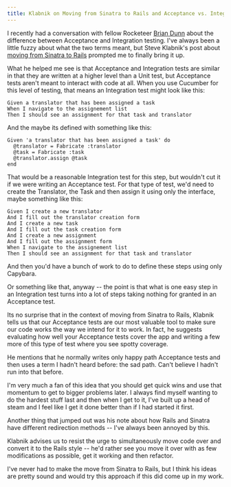 ```yaml
---
title: Klabnik on Moving from Sinatra to Rails and Acceptance vs. Integration Tests
---
```


I recently had a conversation with fellow Rocketeer [Brian Dunn](https://twitter.com/higgaion) about the difference between Acceptance and Integration testing. I've always been a little fuzzy about what the two terms meant, but Steve Klabnik's post about [moving from Sinatra to Rails](http://blog.steveklabnik.com/posts/2012-01-17-moving-from-sinatra-to-rails) prompted me to finally bring it up.

What he helped me see is that Acceptance and Integration tests are similar in that they are written at a higher level than a Unit test, but Acceptance tests aren't meant to interact with code at all. When you use Cucumber for this level of testing, that means an Integration test might look like this:

	Given a translator that has been assigned a task
	When I navigate to the assignement list
	Then I should see an assignment for that task and translator

And the maybe its defined with something like this:

	Given 'a translator that has been assigned a task' do
	  @translator = Fabricate :translator
	  @task = Fabricate :task
	  @translator.assign @task
	end

That would be a reasonable Integration test for this step, but wouldn't cut it if we were writing an Acceptance test. For that type of test, we'd need to create the Translator, the Task and then assign it using only the interface, maybe something like this:

	Given I create a new translator
	And I fill out the translator creation form
	And I create a new task
	And I fill out the task creation form
	And I create a new assignment
	And I fill out the assignment form
	When I navigate to the assignement list
	Then I should see an assignment for that task and translator

And then you'd have a bunch of work to do to define these steps using only Capybara.

Or something like that, anyway -- the point is that what is one easy step in an Integration test turns into a lot of steps taking nothing for granted in an Acceptance test.

Its no surprise that in the context of moving from Sinatra to Rails, Klabnik tells us that our Acceptance tests are our most valuable tool to make sure our code works the way we intend for it to work. In fact, he suggests evaluating how well your Acceptance tests cover the app and writing a few more of this type of test where you see spotty coverage.

He mentions that he normally writes only happy path Acceptance tests and then uses a term I hadn't heard before: the sad path. Can't believe I hadn't run into that before.

I'm very much a fan of this idea that you should get quick wins and use that momentum to get to bigger problems later. I always find myself wanting to do the hardest stuff last and then when I get to it, I've built up a head of steam and I feel like I get it done better than if I had started it first.

Another thing that jumped out was his note about how Rails and Sinatra have different redirection methods -- I've always been annoyed by this.

Klabnik advises us to resist the urge to simultaneously move code over and convert it to the Rails style -- he'd rather see you move it over with as few modifications as possible, get it working and then refactor.

I've never had to make the move from Sinatra to Rails, but I think his ideas are pretty sound and would try this approach if this did come up in my work.
